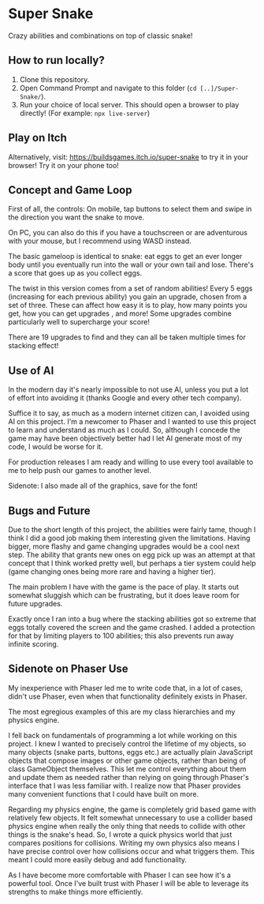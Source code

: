 # Super Snake
Crazy abilities and combinations on top of classic snake!
## How to run locally?
1. Clone this repository.
2. Open Command Prompt and navigate to this folder (`cd [..]/Super-Snake/`).
3. Run your choice of local server. This should open a browser to play directly! (For example: `npx live-server`)

## Play on Itch
Alternatively, visit:
https://buildsgames.itch.io/super-snake
to try it in your browser! 
Try it on your phone too!


## Concept and Game Loop
First of all, the controls:
On mobile, tap buttons to select them and swipe in the direction you want the snake to move.

On PC, you can also do this if you have a touchscreen or are adventurous with your mouse, but I recommend using WASD instead.

The basic gameloop is identical to snake: eat eggs to get an ever longer body until you eventually run into the wall or your own tail and lose. There's a score that goes up as you collect eggs.

The twist in this version comes from a set of random abilities! Every 5 eggs (increasing for each previous ability) you gain an upgrade, chosen from a set of three. These can affect how easy it is to play, how many points you get, how you can get upgrades , and more! Some upgrades combine particularly well to supercharge your score!

There are 19 upgrades to find and they can all be taken multiple times for stacking effect!

## Use of AI
In the modern day it's nearly impossible to not use AI, unless you put a lot of effort into avoiding it (thanks Google and every other tech company).

Suffice it to say, as much as a modern internet citizen can, I avoided using AI on this project. I'm a newcomer to Phaser and I wanted to use this project to learn and understand as much as I could. So, although I concede the game may have been objectively better had I let AI generate most of my code, I would be worse for it. 

For production releases I am ready and willing to use every tool available to me to help push our games to another level.

Sidenote: I also made all of the graphics, save for the font!



## Bugs and Future
Due to the short length of this project, the abilities were fairly tame, though I think I did a good job making them interesting given the limitations. Having bigger, more flashy and game changing upgrades would be a cool next step. The ability that grants new ones on egg pick up was an attempt at that concept that I think worked pretty well, but perhaps a tier system could help (game changing ones being more rare and having a higher tier).

The main problem I have with the game is the pace of play. It starts out somewhat sluggish which can be frustrating, but it does leave room for future upgrades.

Exactly once I ran into a bug where the stacking abilities got so extreme that eggs totally covered the screen and the game crashed. I added a protection for that by limiting players to 100 abilities; this also prevents run away infinite scoring.

## Sidenote on Phaser Use
My inexperience with Phaser led me to write code that, in a lot of cases, didn't use Phaser, even when that functionality definitely exists in Phaser. 

The most egregious examples of this are my class hierarchies and my physics engine.

I fell back on fundamentals of programming a lot while working on this project. I knew I wanted to precisely control the lifetime of my objects, so many objects (snake parts, buttons, eggs etc.) are actually plain JavaScript objects that compose images or other game objects, rather than being of class GameObject themselves. This let me control everything about them and update them as needed rather than relying on going through Phaser's interface that I was less familiar with. I realize now that Phaser provides many convenient functions that I could have built on more.

Regarding my physics engine, the game is completely grid based game with relatively few objects. It felt somewhat unnecessary to use a collider based physics engine when really the only thing that needs to collide with other things is the snake's head. So, I wrote a quick physics world that just compares positions for collisions. Writing my own physics also means I have precise control over how collisions occur and what triggers them. This meant I could more easily debug and add functionality.

As I have become more comfortable with Phaser I can see how it's a powerful tool. Once I've built trust with Phaser I will be able to leverage its strengths to make things more efficiently.
